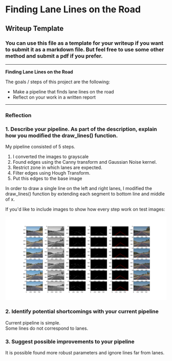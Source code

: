 # **Finding Lane Lines on the Road** 

## Writeup Template

### You can use this file as a template for your writeup if you want to submit it as a markdown file. But feel free to use some other method and submit a pdf if you prefer.

---

**Finding Lane Lines on the Road**

The goals / steps of this project are the following:
* Make a pipeline that finds lane lines on the road
* Reflect on your work in a written report


[//]: # (Image References)

[image1]: ./examples/process.png "Grayscale"

---

### Reflection

### 1. Describe your pipeline. As part of the description, explain how you modified the draw_lines() function.

My pipeline consisted of 5 steps. 
1. I converted the images to grayscale 
2. Found edges using the Canny transform and Gaussian Noise kernel.
3. Restrict zone in which lanes are expected.
4. Filter edges using Hough Transform.
5. Put this edges to the base image

In order to draw a single line on the left and right lanes, I modified the draw_lines() function by extending each segment
to bottom line and middle of x.

If you'd like to include images to show how every step work on test images: 

![alt text][image1]


### 2. Identify potential shortcomings with your current pipeline

Current pipeline is simple.  
Some lines do not correspond to lanes.


### 3. Suggest possible improvements to your pipeline

It is possible found more robust parameters and ignore lines far from lanes.
